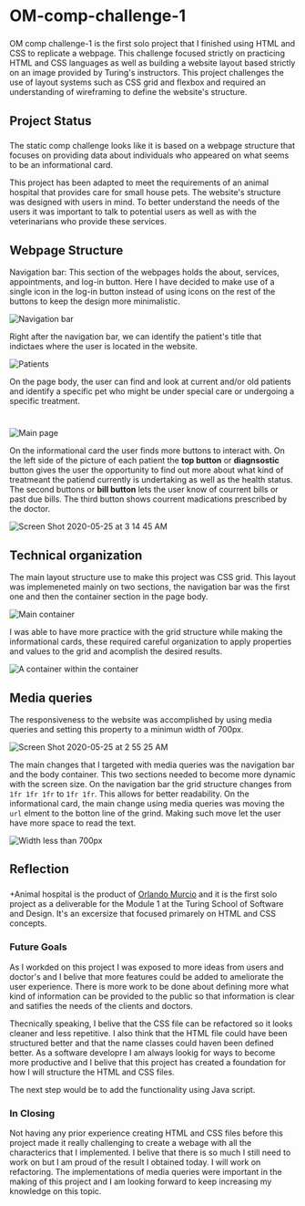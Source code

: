 # OM-comp-challenge-1
###
OM comp challenge-1 is the first solo project that I finished using HTML and CSS to replicate a webpage. This challenge focused strictly on practicing HTML and CSS languages as well as building a website layout based strictly on an image provided by Turing's instructors. This project challenges the use of layout systems such as CSS grid and flexbox and required an understanding of wireframing to define the website's structure. 

## Project Status
###
The static comp challenge looks like it is based on a webpage structure that focuses on providing data about individuals who appeared on what seems to be an informational card.

This project has been adapted to meet the requirements of an animal hospital that provides care for small house pets. The website's structure was designed with users in mind. To better understand the needs of the users it was  important to talk to potential users as well as with the veterinarians who provide these services.


## Webpage Structure

Navigation bar:
This section of the webpages holds the about, services, appointments, and log-in button. Here I have decided to make use of a single icon in the log-in button instead of using icons on the rest of the buttons to keep the design more minimalistic.

![Navigation bar](https://user-images.githubusercontent.com/56229864/82798059-410c4580-9e35-11ea-80e7-e81778af5fec.png)

Right after the navigation bar, we can identify the patient's title that indictaes where the user is located in the website.

![Patients](https://user-images.githubusercontent.com/56229864/82798234-7add4c00-9e35-11ea-9f66-9694475386b4.png)

On the page body, the user can find and look at current and/or old patients and identify a specific pet who might be under special care or undergoing a specific treatment.
#
![Main page](https://user-images.githubusercontent.com/56229864/82797390-4026e400-9e34-11ea-8993-37d211e7b074.png)

On the informational card the user finds more buttons to interact with. On the left side of the picture of each patient the **top button** or **diagnsostic** button gives the user the opportunity to find out more about what kind of treatmeant the patiend currently is undertaking as well as the health status. The second buttons or **bill button** lets the user know of courrent bills or past due bills. The third button shows courrent madications prescribed by the doctor.

![Screen Shot 2020-05-25 at 3 14 45 AM](https://user-images.githubusercontent.com/56229864/82798573-ec1cff00-9e35-11ea-8261-a4ff494a58a2.png)

## Technical organization

The main layout structure use to make this project was CSS grid. This layout was implemeneted mainly on two sections, the navigation bar was the first one and then the container section in the page body.

![Main container](https://user-images.githubusercontent.com/56229864/82802317-e9bda380-9e3b-11ea-8a86-2636357d52b6.png)

I was able to have more practice with the grid structure while making the informational cards, these required careful organization to apply properties and values to the grid and  acomplish the desired results.

![A container within the container](https://user-images.githubusercontent.com/56229864/82802765-a6b00000-9e3c-11ea-87a8-9d9ca2619e38.png)

## Media queries

The responsiveness to the website was accomplished by using media queries and setting this property to a minimun width of 700px.


![Screen Shot 2020-05-25 at 2 55 25 AM](https://user-images.githubusercontent.com/56229864/82803427-bbd95e80-9e3d-11ea-8dc0-5828ef391150.png)

The main changes that I targeted with media queries was the navigation bar and the body container. This two sections needed to become more dynamic with the screen size. On the navigation bar the grid structure changes from `1fr 1fr 1fr` to `1fr 1fr`. This allows for better readability. On the informational card, the main change using media queries was moving the `url` elment to the botton line of the grind. Making such move let the user have more space to read the text.

![Width less than 700px](https://user-images.githubusercontent.com/56229864/82803216-5dac7b80-9e3d-11ea-94d8-1eb7f1688d4e.png)

## Reflection
###
+Animal hospital is the product of [Orlando Murcio](https://www.github.com/atos20) and it is the first solo project as a deliverable for the Module 1 at the Turing School of Software and Design. It's an excersize that focused primarely on HTML and CSS concepts.

### Future Goals
As I workded on this project I was exposed to more ideas from users and doctor's and I belive that more features could be added to ameliorate the user experience. There is more work to be done about defining more what kind of information can be provided to the public so that information is clear and satifies the needs of the clients and doctors. 

Thecnically speaking,  I belive that the CSS file can be refactored so it looks cleaner and less repetitive. I also think that the HTML file could have been structured better and that the name classes could haven been defined better. As a software developre I am always lookig for ways to become more productive and I belive that this project has created a foundation for how I will structure the HTML and CSS files.

The next step would be to add the functionality using Java script.

### In Closing

Not having any prior experience creating HTML and CSS files before this project made it really challenging to create a webage with all the characterics that I implemented. I belive that there is so much I still need to work on but I am proud of the result I  obtained today. I will work on refactoring. The implementations of media queries were important in the making of this project and I am looking forward to keep increasing my knowledge on this topic.

